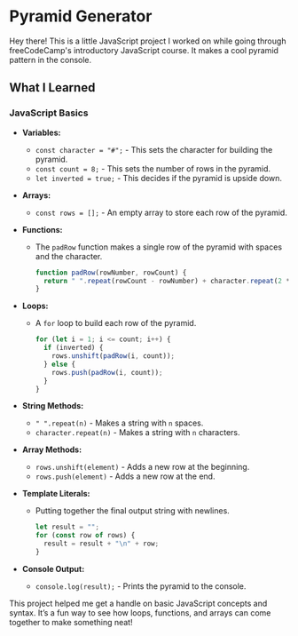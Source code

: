 # Pyramid Generator

Hey there! This is a little JavaScript project I worked on while going through freeCodeCamp's introductory JavaScript course. It makes a cool pyramid pattern in the console.

## What I Learned

### JavaScript Basics

- **Variables:**
  - `const character = "#";` - This sets the character for building the pyramid.
  - `const count = 8;` - This sets the number of rows in the pyramid.
  - `let inverted = true;` - This decides if the pyramid is upside down.

- **Arrays:**
  - `const rows = [];` - An empty array to store each row of the pyramid.

- **Functions:**
  - The `padRow` function makes a single row of the pyramid with spaces and the character.
    ```javascript
    function padRow(rowNumber, rowCount) {
      return " ".repeat(rowCount - rowNumber) + character.repeat(2 * rowNumber - 1) + " ".repeat(rowCount - rowNumber);
    }
    ```

- **Loops:**
  - A `for` loop to build each row of the pyramid.
    ```javascript
    for (let i = 1; i <= count; i++) {
      if (inverted) {
        rows.unshift(padRow(i, count));
      } else {
        rows.push(padRow(i, count));
      }
    }
    ```

- **String Methods:**
  - `" ".repeat(n)` - Makes a string with `n` spaces.
  - `character.repeat(n)` - Makes a string with `n` characters.

- **Array Methods:**
  - `rows.unshift(element)` - Adds a new row at the beginning.
  - `rows.push(element)` - Adds a new row at the end.

- **Template Literals:**
  - Putting together the final output string with newlines.
    ```javascript
    let result = "";
    for (const row of rows) {
      result = result + "\n" + row;
    }
    ```

- **Console Output:**
  - `console.log(result);` - Prints the pyramid to the console.

This project helped me get a handle on basic JavaScript concepts and syntax. It’s a fun way to see how loops, functions, and arrays can come together to make something neat!
